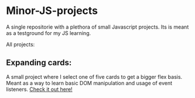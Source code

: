 # Minor-JS-projects
A single repositorie with a plethora of small Javascript projects. Its is meant as a testground for my JS learning.

All projects:


## Expanding cards:
A small project where I select one of five cards to get a bigger flex basis. Meant as a way to learn basic DOM manipulation and usage of event listeners. [Check it out here!](expanding-cards-pedro-augusto.netlify.app)
